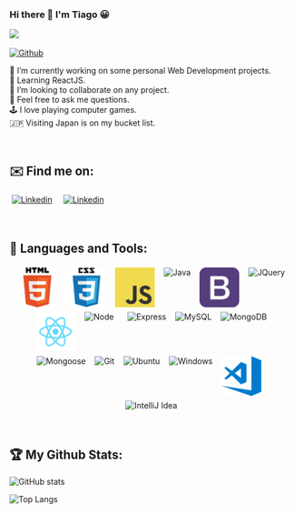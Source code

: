 ### Hi there 👋 I'm Tiago 😀

![](https://visitor-badge.laobi.icu/badge?page_id=KyoukanPT.KyoukanPT)

[![Github](https://img.shields.io/github/followers/KyoukanPT?label=Follow&style=social)](https://github.com/KyoukanPT)

🔭 I’m currently working on some personal Web Development projects.<br>
🌱 Learning ReactJS.<br>
👯 I’m looking to collaborate on any project.<br>
💬 Feel free to ask me questions.<br>
🕹️ I love playing computer games.<br>
🇯🇵 Visiting Japan is on my bucket list. 

<br />

## ✉️ Find me on:

 <a href="https://www.linkedin.com/in/tiagohenriquesilva/" target="_blank" rel="noopener noreferrer"> <img src="https://image.flaticon.com/icons/png/512/174/174857.png" alt="Linkedin" height="40" style="vertical-align:top; margin:4px;"></a>
 &nbsp;
 <a href="mailto: tiagohenrique_1988@hotmail.com" target="_blank" rel="noopener noreferrer"> <img src="https://upload.wikimedia.org/wikipedia/commons/thumb/4/48/Outlook.com_icon.svg/1200px-Outlook.com_icon.svg.png" alt="Linkedin" height="40" style="vertical-align:top; margin:4px;"></a>


<br />

## 🧰 Languages and Tools:
<p align="center">
<img src="https://raw.githubusercontent.com/github/explore/80688e429a7d4ef2fca1e82350fe8e3517d3494d/topics/html/html.png" alt="HTML" height="70" style="vertical-align:top; margin:4px">&nbsp;
<img src="https://raw.githubusercontent.com/github/explore/80688e429a7d4ef2fca1e82350fe8e3517d3494d/topics/css/css.png" alt="CSS" height="70" style="vertical-align:top; margin:4px">&nbsp;
<img src="https://raw.githubusercontent.com/github/explore/80688e429a7d4ef2fca1e82350fe8e3517d3494d/topics/javascript/javascript.png" alt="Javascript" height="70" style="vertical-align:top; margin:4px">&nbsp; 
<img src="https://images.vexels.com/media/users/3/166401/isolated/preview/b82aa7ac3f736dd78570dd3fa3fa9e24-java-programming-language-icon-by-vexels.png" alt="Java" height="70" style="vertical-align:top; margin:4px">&nbsp;
<img src="https://raw.githubusercontent.com/github/explore/80688e429a7d4ef2fca1e82350fe8e3517d3494d/topics/bootstrap/bootstrap.png" alt="Bootstrap" height="70" style="vertical-align:top; margin:4px">&nbsp;
<img src="https://cdn.iconscout.com/icon/free/png-512/jquery-10-1175155.png" alt="JQuery" height="70" style="vertical-align:top; margin:4px">&nbsp; 
<img src="https://raw.githubusercontent.com/github/explore/80688e429a7d4ef2fca1e82350fe8e3517d3494d/topics/react/react.png" alt="React" height="70" style="vertical-align:top; margin:4px">&nbsp;
<img src="https://cdn.freebiesupply.com/logos/large/2x/nodejs-1-logo-png-transparent.png" alt="Node" height="70" style="vertical-align:top; margin:4px">&nbsp; &nbsp;
<img src="https://fd-development.com/images/expressjs.png" alt="Express" height="70" width="100" style="vertical-align:top; margin:4px">&nbsp; 
<img src="https://cdn.app.compendium.com/uploads/user/e7c690e8-6ff9-102a-ac6d-e4aebca50425/ee090372-8a63-44d7-b163-306184b9d293/File/cde43891991f76a5e7df17ac6d373aff/mysql_logo_png_transparent.png" alt="MySQL" height="70" style="vertical-align:top; margin:4px">&nbsp;
<img src="https://cdn.app.compendium.com/uploads/user/e7c690e8-6ff9-102a-ac6d-e4aebca50425/f4a5b21d-66fa-4885-92bf-c4e81c06d916/Image/e5eee315a17de0d7f56117077eb71fa9/mongo.png" alt="MongoDB" height="70" width="80" style="vertical-align:top; margin:4px">&nbsp;
<img src="https://ibb.co/wKQx1J8" alt="Mongoose" height="70" style="vertical-align:top; margin:4px">&nbsp; 
<img src="https://www.clipartmax.com/png/middle/218-2181371_logo-git-git-icon.png" alt="Git" height="70" style="vertical-align:top; margin:4px">&nbsp; 
<img src="https://www.pngfind.com/pngs/m/74-745175_ubuntu-logo-white-png-transparent-png.png" alt="Ubuntu" height="70" style="vertical-align:top; margin:4px">&nbsp;
<img src="https://www.freeiconspng.com/thumbs/windows-icon-png/system-windows-icon-png-4.png" alt="Windows" height="70" style="vertical-align:top; margin:4px">&nbsp;   
<img src="https://raw.githubusercontent.com/github/explore/80688e429a7d4ef2fca1e82350fe8e3517d3494d/topics/visual-studio-code/visual-studio-code.png" alt="VS Code" height="70" style="vertical-align:top; margin:4px">&nbsp; &nbsp; 
<img src="https://upload.wikimedia.org/wikipedia/commons/thumb/d/d5/IntelliJ_IDEA_Logo.svg/1024px-IntelliJ_IDEA_Logo.svg.png" alt="IntelliJ Idea" height="70" style="vertical-align:top; margin:4px">&nbsp; 
</p>

<br />

## 🏆 My Github Stats:

![GitHub stats](https://github-readme-stats.vercel.app/api?username=KyoukanPT&show_icons=true&theme=tokyonight)

![Top Langs](https://github-readme-stats.vercel.app/api/top-langs/?username=KyoukanPT&theme=tokyonight)
